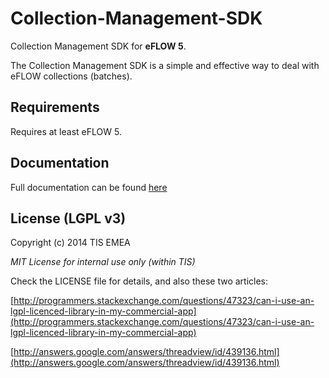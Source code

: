 Collection-Management-SDK
=========================

Collection Management SDK for **eFLOW 5**.

The Collection Management SDK is a simple and effective way to deal with eFLOW collections (batches).

Requirements
---------------
Requires at least eFLOW 5.

Documentation
---------------
Full documentation can be found [here](http://www.doksend.com/eFlowSdk/)

License (LGPL v3)
---------------
Copyright (c) 2014 TIS EMEA

*MIT License for internal use only (within TIS)*

Check the LICENSE file for details, and also these two articles:

[http://programmers.stackexchange.com/questions/47323/can-i-use-an-lgpl-licenced-library-in-my-commercial-app](http://programmers.stackexchange.com/questions/47323/can-i-use-an-lgpl-licenced-library-in-my-commercial-app)

[http://answers.google.com/answers/threadview/id/439136.html](http://answers.google.com/answers/threadview/id/439136.html)
